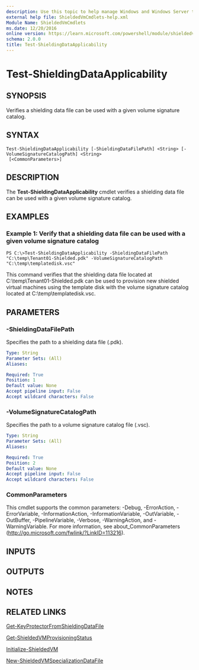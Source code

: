 ```yaml
---
description: Use this topic to help manage Windows and Windows Server technologies with Windows PowerShell.
external help file: ShieldedVmCmdlets-help.xml
Module Name: ShieldedVmCmdlets
ms.date: 12/20/2016
online version: https://learn.microsoft.com/powershell/module/shieldedvmcmdlets/test-shieldingdataapplicability?view=windowsserver2019-ps&wt.mc_id=ps-gethelp
schema: 2.0.0
title: Test-ShieldingDataApplicability
---
```


# Test-ShieldingDataApplicability

## SYNOPSIS
Verifies a shielding data file can be used with a given volume signature catalog.

## SYNTAX

```
Test-ShieldingDataApplicability [-ShieldingDataFilePath] <String> [-VolumeSignatureCatalogPath] <String>
 [<CommonParameters>]
```

## DESCRIPTION
The **Test-ShieldingDataApplicability** cmdlet verifies a shielding data file can be used with a given volume signature catalog.

## EXAMPLES

### Example 1: Verify that a shielding data file can be used with a given volume signature catalog
```
PS C:\>Test-ShieldingDataApplicability -ShieldingDataFilePath "C:\temp\Tenant01-Shielded.pdk" -VolumeSignatureCatalogPath "C:\temp\templatedisk.vsc"
```

This command verifies that the shielding data file located at C:\temp\Tenant01-Shielded.pdk can be used to provision new shielded virtual machines using the template disk with the volume signature catalog located at C:\temp\templatedisk.vsc.

## PARAMETERS

### -ShieldingDataFilePath
Specifies the path to a shielding data file (.pdk).

```yaml
Type: String
Parameter Sets: (All)
Aliases: 

Required: True
Position: 1
Default value: None
Accept pipeline input: False
Accept wildcard characters: False
```

### -VolumeSignatureCatalogPath
Specifies the path to a volume signature catalog file (.vsc).

```yaml
Type: String
Parameter Sets: (All)
Aliases: 

Required: True
Position: 2
Default value: None
Accept pipeline input: False
Accept wildcard characters: False
```

### CommonParameters
This cmdlet supports the common parameters: -Debug, -ErrorAction, -ErrorVariable, -InformationAction, -InformationVariable, -OutVariable, -OutBuffer, -PipelineVariable, -Verbose, -WarningAction, and -WarningVariable. For more information, see about_CommonParameters (http://go.microsoft.com/fwlink/?LinkID=113216).

## INPUTS

## OUTPUTS

## NOTES

## RELATED LINKS

[Get-KeyProtectorFromShieldingDataFile](./Get-KeyProtectorFromShieldingDataFile.md)

[Get-ShieldedVMProvisioningStatus](./Get-ShieldedVMProvisioningStatus.md)

[Initialize-ShieldedVM](./Initialize-ShieldedVM.md)

[New-ShieldedVMSpecializationDataFile](./New-ShieldedVMSpecializationDataFile.md)

